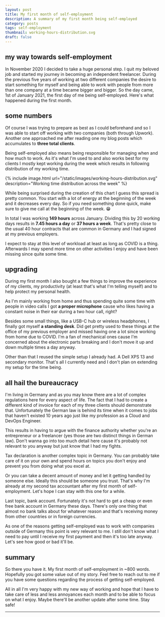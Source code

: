 ```yaml
---
layout: post
title: My first month of self-employment
description: A summary of my first month being self-employed
category: posts
tags: self-employment
thumbnail: working-hours-distribution.svg
draft: false
---
```


## my way towards self-employment

In November 2020 I decided to take a huge personal step. I quit my beloved job and started my journey in becoming an independent freelancer. During the previous five years of working at two different companies the desire to start something for myself and being able to work with people from more than one company at a time became bigger and bigger. So the day came, 1st of January 2021, the first day of me being self-employed. Here's what happened during the first month.

## some numbers

Of course I was trying to prepare as best as I could beforehand and so I was able to start off working with two companies (both through Upwork). Another one approached me after reading one my blog posts which accumulates to **three total clients**.

Being self-employed also means being responsible for managing when and how much to work. As it's what I'm used to and also works best for my clients I mostly kept working during the week which results in following distribution of my working time.

{% include image.html url="/static/images/working-hours-distribution.svg" description="Working time distribution across the week" %}

While being surprised during the creation of this chart I guess this spread is pretty common. You start with a lot of energy at the beginning of the week and it decreases every day. So if you need something done quick, make sure to give me call at the beginning of the week. 😁

In total I was working **149 hours** across January. Dividing this by 20 working days results in **7.45 hours a day** or **37 hours a week**. That's pretty close to the usual 40 hour contracts that are common in Germany and I had signed at my previous employers.

I expect to stay at this level of workload at least as long as COVID is a thing. Afterwards I may spend more time on other activities I enjoy and have been missing since quite some time.

## upgrading

During my first month I also bought a few things to improve the experience of my clients, my productivity (at least that's what I'm telling myself) and to help protect my personal health.

As I'm mainly working from home and thus spending quite some time with people in video calls I got **a proper microphone** cause who likes having a constant noise in their ear during a two hour call, right?

Besides some small things, like a USB-C hub or wireless headphones, I finally got myself **a standing desk**. Did get pretty used to these things at the office of my previous employer and missed having one a lot since working from home due to COVID. I'm a fan of mechanical ones cause I'm concerned about the electronic parts breaking and I don't move it up and down multiple times a day anyway.

Other than that I reused the simple setup I already had. A Dell XPS 13 and secondary monitor. That's all I currently need and I don't plan on extending my setup for the time being.

## all hail the bureaucracy

I'm living in Germany and as you may know there are a lot of complex regulations here for every aspect of life. The fact that I had to create a different kind of invoice for each of my three clients should demonstrate that. Unfortunately the German law is behind its time when it comes to jobs that haven't existed 10 years ago just like my profession as a Cloud and DevOps Engineer.

This results in having to argue with the finance authority whether you're an entrepreneur or a freelancer (yes those are two distinct things in German law). Don't wanna go into too much detail here cause it's probably not relevant to you anyway but just know that I had my fights.

Tax declaration is another complex topic in Germany. You can probably take care of it on your own and spend hours on topics you don't enjoy and prevent you from doing what you excel at.

Or you can take a decent amount of money and let it getting handled by someone else. Ideally this should be someone you trust. That's why I'm already at my second tax accountant after my first month of self-employment. Let's hope I can stay with this one for a while.

Last topic, bank account. Fortunately it's not hard to get a cheap or even free bank account in Germany these days. There's only one thing that almost no bank talks about for whatever reason and that's receiving money from other countries or in foreign currencies.

As one of the reasons getting self-employed was to work with companies outside of Germany this point is very relevant to me. I still don't know what I need to pay until I receive my first payment and then it's too late anyway. Let's see how good or bad it'll be.

## summary

So there you have it. My first month of self-employment in ~800 words. Hopefully you got some value out of my story. Feel free to reach out to me if you have some questions regarding the process of getting self-employed.

All in all I'm very happy with my new way of working and hope that I have to take care of less and less annoyances each month and to be able to focus on what I enjoy. Maybe there'll be another update after some time. Stay safe!

---
